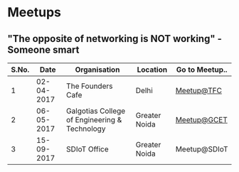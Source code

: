 # Meetups
## **"The opposite of networking is NOT working"** - Someone smart
|S.No.|Date|Organisation|Location|Go to Meetup..|
|---|---|---|---|---|
|1|02-04-2017|The Founders Cafe|Delhi|[Meetup@TFC](../../../tree/master/Meetups/02-04-2017/)|
|2|06-05-2017|Galgotias College of Engineering & Technology|Greater Noida|[Meetup@GCET](../../../tree/master/Meetups/06-05-2017/)|
|3|15-09-2017|SDIoT Office|Greater Noida|Meetup@SDIoT|
